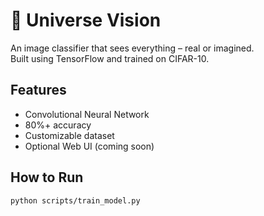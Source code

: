 # 🌌 Universe Vision

An image classifier that sees everything – real or imagined.  
Built using TensorFlow and trained on CIFAR-10.

## Features
- Convolutional Neural Network
- 80%+ accuracy
- Customizable dataset
- Optional Web UI (coming soon)

## How to Run
```bash
python scripts/train_model.py
